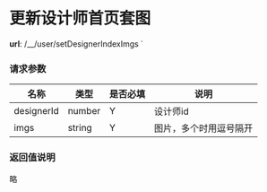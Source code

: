 更新设计师首页套图
=======

**url**: /__/user/setDesignerIndexImgs
˙
### 请求参数
|    名称    |  类型  | 是否必填 |               说明               |
|------------|--------|----------|----------------------------------|
| designerId | number | Y        | 设计师id                         |
| imgs       | string | Y        | 图片，多个时用逗号隔开 |

### 返回值说明

略
